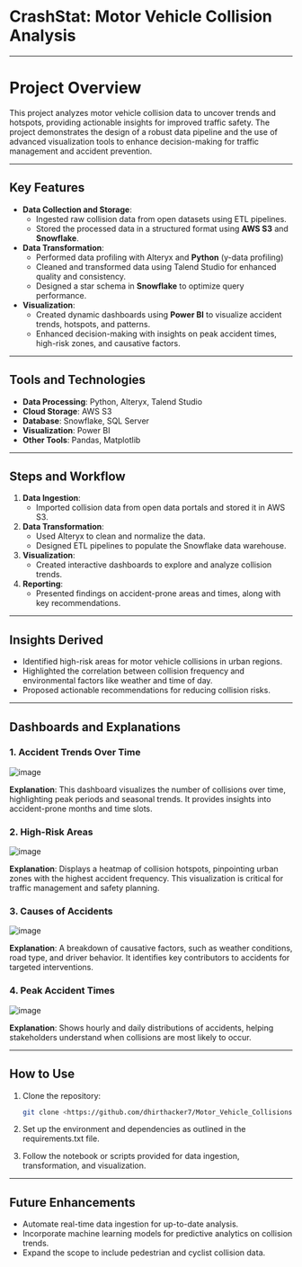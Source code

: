 # CrashStat: Motor Vehicle Collision Analysis

---

# Project Overview

This project analyzes motor vehicle collision data to uncover trends and hotspots, providing actionable insights for improved traffic safety. The project demonstrates the design of a robust data pipeline and the use of advanced visualization tools to enhance decision-making for traffic management and accident prevention.

---

## Key Features

- **Data Collection and Storage**:
    - Ingested raw collision data from open datasets using ETL pipelines.
    - Stored the processed data in a structured format using **AWS S3** and **Snowflake**.
- **Data Transformation**: 
    - Performed data profiling with Alteryx and **Python** (y-data profiling)
    - Cleaned and transformed data using Talend Studio for enhanced quality and consistency.
    - Designed a star schema in **Snowflake** to optimize query performance.
- **Visualization**:
    - Created dynamic dashboards using **Power BI** to visualize accident trends, hotspots, and patterns.
    - Enhanced decision-making with insights on peak accident times, high-risk zones, and causative factors.

---

## Tools and Technologies

- **Data Processing**: Python, Alteryx, Talend Studio
- **Cloud Storage**: AWS S3
- **Database**: Snowflake,  SQL Server
- **Visualization**: Power BI
- **Other Tools**: Pandas, Matplotlib

---

## Steps and Workflow

1. **Data Ingestion**:
    - Imported collision data from open data portals and stored it in AWS S3.
2. **Data Transformation**:
    - Used Alteryx to clean and normalize the data.
    - Designed ETL pipelines to populate the Snowflake data warehouse.
3. **Visualization**:
    - Created interactive dashboards to explore and analyze collision trends.
4. **Reporting**:
    - Presented findings on accident-prone areas and times, along with key recommendations.

---

## Insights Derived

- Identified high-risk areas for motor vehicle collisions in urban regions.
- Highlighted the correlation between collision frequency and environmental factors like weather and time of day.
- Proposed actionable recommendations for reducing collision risks.

---

## Dashboards and Explanations

### 1. Accident Trends Over Time

![image](https://github.com/user-attachments/assets/9f011d3f-e3e0-45d5-89eb-a4dc0bc273b7)

**Explanation**: This dashboard visualizes the number of collisions over time, highlighting peak periods and seasonal trends. It provides insights into accident-prone months and time slots.

### 2. High-Risk Areas

![image](https://github.com/user-attachments/assets/bf9681c3-5e81-49d8-90b3-cff7767027ad)

**Explanation**: Displays a heatmap of collision hotspots, pinpointing urban zones with the highest accident frequency. This visualization is critical for traffic management and safety planning.

### 3. Causes of Accidents

![image](https://github.com/user-attachments/assets/bc404519-4e70-48df-9195-db5610c16388)

**Explanation**: A breakdown of causative factors, such as weather conditions, road type, and driver behavior. It identifies key contributors to accidents for targeted interventions.

### 4. Peak Accident Times

![image](https://github.com/user-attachments/assets/9d8647a4-b847-4c1f-a2e1-13d53a9b909e)

**Explanation**: Shows hourly and daily distributions of accidents, helping stakeholders understand when collisions are most likely to occur.

---

## How to Use

1. Clone the repository:
    
    ```bash
    git clone <https://github.com/dhirthacker7/Motor_Vehicle_Collisions.git>
    ```
    
2. Set up the environment and dependencies as outlined in the requirements.txt file.
3. Follow the notebook or scripts provided for data ingestion, transformation, and visualization.

---

## Future Enhancements

- Automate real-time data ingestion for up-to-date analysis.
- Incorporate machine learning models for predictive analytics on collision trends.
- Expand the scope to include pedestrian and cyclist collision data.

